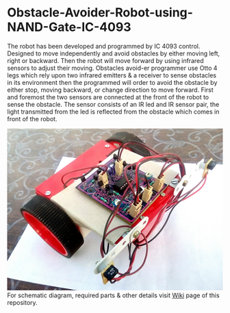 # Obstacle-Avoider-Robot-using-NAND-Gate-IC-4093
The robot has been developed and programmed by IC 4093 control. Designed to move independently and avoid obstacles by either moving left, right or backward. Then the robot will move forward by using infrared sensors to adjust their moving. Obstacles avoid-er programmer use Otto 4 legs which rely upon two infrared emitters &amp; a receiver to sense obstacles in its environment then the programmed will order to avoid the obstacle by either stop, moving backward, or change direction to move forward. First and foremost the two sensors are connected at the front of the robot to sense the obstacle. The sensor consists of an IR led and IR sensor pair, the light transmitted from the led is reflected from the obstacle which comes in front of the robot. 

![Project Image](https://github.com/pranavkhatale/Obstacle-Avoider-Robot-using-NAND-Gate-IC-4093/blob/master/Final%20Project%20Image.jpg?raw=true)
For schematic diagram, required parts & other details visit [Wiki](https://github.com/pranavkhatale/Obstacle-Avoider-Robot-using-NAND-Gate-IC-4093/wiki/) page of this repository.
